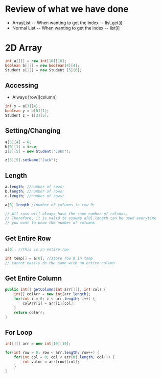 # Review of what we have done

-  ArrayList
    -- When wanting to get the index
    -- list.get(i)
- Normal List 
    -- When wanting to get the index
    -- list[i]

# 2D Array
```java
int a[][] = new int[10][10];
boolean b[][] = new boolean[4][4];
Student s[][] = new Student [5][6];
```

## Accessing 
- Always [row][column]
```java
int x = a[3][4];
boolean y = b[0][1];
Student z = s[3][5];
```
## Setting/Changing
```java
a[3][4] = 6;
b[0][1] = true;
z[3][5] = new Student("John");

z[3][5].setName("Jack");
```

## Length
```java
a.length; //number of rows;
b.length; //number of rows;
c.length; //number of rows;

a[0].length //number of columns in row 0;

// All rows will always have the same number of columns. 
// Therefore, it is valid to assume a[0].length can be used everytime
// you want to know the number of columns
```

## Get Entire Row
```java
a[0]; //this is an entire row

int temp[] = a[0]; //store row 0 in temp
// cannot easily do the same with an entire column
```

## Get Entire Column
```java
public int[] getColumn(int arr[][], int col) {
    int[] colArr = new int[arr.length];
    for(int i = 0; i < arr.length; i++) {
        colArr[i] = arr[i][col];
    }
    return colArr;
}
```

## For Loop 
```java
int[][] arr = new int[10][10];

for(int row = 0; row < arr.length; row++) {
    for(int col = 0; col < arr[0].length; col++) {
        int value = arr[row][col];
    }
}
```

